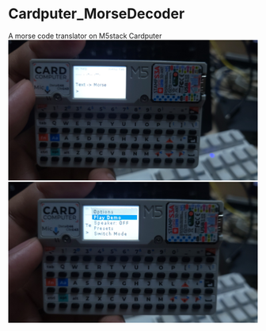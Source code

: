 # Cardputer_MorseDecoder
A morse code translator on M5stack Cardputer
![App Screenshot](20250814_174444.jpg) 
![App Screenshot](20250814_174456.jpg) 